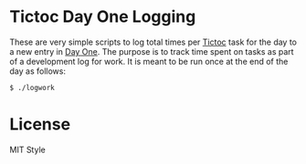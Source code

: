 # Tictoc Day One Logging

These are very simple scripts to log total times per [Tictoc](http://overcommitted.com/tictoc/) task for the day to a new entry in [Day One](http://dayoneapp.com/). The purpose is to track time spent on tasks as part of a development log for work. It is meant to be run once at the end of the day as follows:

```bash
$ ./logwork
```

# License

MIT Style

